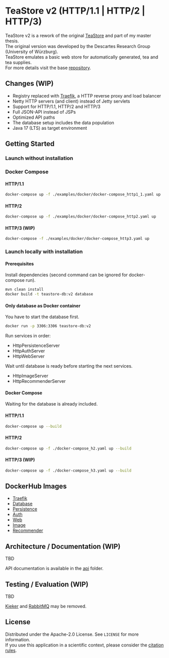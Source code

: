 # TeaStore v2 (HTTP/1.1 | HTTP/2 | HTTP/3)

TeaStore v2 is a rework of the original
[TeaStore](https://se.informatik.uni-wuerzburg.de/software-engineering-group/tools/teastore/)
and part of my master thesis.  
The original version was developed by the Descartes Research Group (University of Würzburg).  
TeaStore emulates a basic web store for automatically generated, tea and tea supplies.   
For more details visit the base [repository](https://github.com/DescartesResearch/TeaStore).

## Changes (WIP)
- Registry replaced with [Traefik](https://github.com/traefik/traefik),
  a HTTP reverse proxy and load balancer
- Netty HTTP servers (and client) instead of Jetty servlets
- Support for HTTP/1.1, HTTP/2 and HTTP/3
- Full JSON-API instead of JSPs
- Optimized API paths
- The database setup includes the data population
- Java 17 (LTS) as target environment

## Getting Started
### Launch without installation
### Docker Compose
#### HTTP/1.1
 ```sh
 docker-compose up -f ./examples/docker/docker-compose_http1_1.yaml up
 ```
#### HTTP/2
 ```sh
 docker-compose up -f ./examples/docker/docker-compose_http2.yaml up
 ```
#### HTTP/3 (WIP)
 ```sh
docker-compose -f ./examples/docker/docker-compose_http3.yaml up
 ```

### Launch locally with installation
#### Prerequisites
Install dependencies (second command can be ignored for docker-compose run).
 ```sh
mvn clean install
docker build -t teastore-db:v2 database
 ```

#### Only database as Docker container
You have to start the database first.
 ```sh
docker run -p 3306:3306 teastore-db:v2
 ```
Run services in order:
- HttpPersistenceServer
- HttpAuthServer
- HttpWebServer

Wait until database is ready before starting the next services.

- HttpImageServer
- HttpRecommenderServer

#### Docker Compose
Waiting for the database is already included.
#### HTTP/1.1
 ```sh
 docker-compose up --build
 ```
#### HTTP/2
 ```sh
 docker-compose up -f ./docker-compose_h2.yaml up --build
 ```
#### HTTP/3 (WIP)
 ```sh
 docker-compose up -f ./docker-compose_h3.yaml up --build
 ```

## DockerHub Images
- [Traefik](https://hub.docker.com/_/traefik)
- [Database](https://hub.docker.com/r/tvsjsdock/teastore-db)
- [Persistence](https://hub.docker.com/r/tvsjsdock/teastore-persistence)
- [Auth](https://hub.docker.com/r/tvsjsdock/teastore-auth)
- [Web](https://hub.docker.com/r/tvsjsdock/teastore-web)
- [Image](https://hub.docker.com/r/tvsjsdock/teastore-image)
- [Recommender](https://hub.docker.com/r/tvsjsdock/teastore-recommender)

## Architecture / Documentation (WIP)
TBD

API documentation is available in the [api](api) folder.

## Testing / Evaluation (WIP)
TBD

[Kieker](http://kieker-monitoring.net) and [RabbitMQ](https://www.rabbitmq.com/) may be removed.

## License
Distributed under the Apache-2.0 License. See `LICENSE` for more information.  
If you use this application in a scientific context,
please consider the [citation rules](https://github.com/DescartesResearch/TeaStore#cite-us).
